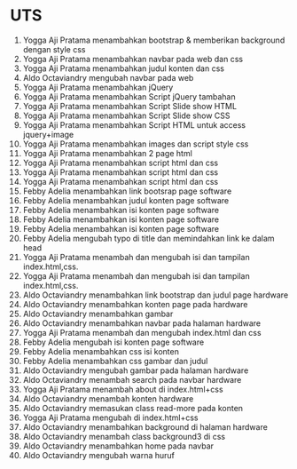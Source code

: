 # UTS

1. Yogga Aji Pratama menambahkan bootstrap & memberikan background dengan style css
2. Yogga Aji Pratama menambahkan navbar pada web dan css
3. Yogga Aji Pratama menambahkan judul konten dan css
4. Aldo Octaviandry mengubah navbar pada web
5. Yogga Aji Pratama menambahkan jQuery
6. Yogga Aji Pratama menambahkan Script jQuery tambahan
7. Yogga Aji Pratama menambahkan Script Slide show HTML
8. Yogga Aji Pratama menambahkan Script Slide show CSS
9. Yogga Aji Pratama menambahkan Script HTML untuk access jquery+image
10. Yogga Aji Pratama menambahkan images dan script style css
11. Yogga Aji Pratama menambahkan 2 page html
12. Yogga Aji Pratama menambahkan script html dan css
13. Yogga Aji Pratama menambahkan script html dan css
14. Yogga Aji Pratama menambahkan script html dan css
15. Febby Adelia menambahkan link bootsrap page software
16. Febby Adelia menambahkan judul konten page software
17. Febby Adelia menambahkan isi konten page software
18. Febby Adelia menambahkan isi konten page software
19. Febby Adelia menambahkan isi konten page software
20. Febby Adelia mengubah typo di title dan memindahkan link ke dalam head
21. Yogga Aji Pratama  menambah dan mengubah isi dan tampilan index.html,css.
22. Yogga Aji Pratama  menambah dan mengubah isi dan tampilan index.html,css.
23. Aldo Octaviandry menambahkan link bootstrap dan judul page hardware
24. Aldo Octaviandry menambahkan konten page pada hardware
25. Aldo Octaviandry menambahkan gambar
26. Aldo Octaviandry menambahkan navbar pada halaman hardware
27. Yogga Aji Pratama  menambah dan mengubah index.html dan css
28. Febby Adelia mengubah isi konten page software
29. Febby Adelia menambahkan css isi konten
30. Febby Adelia menambahkan css gambar dan judul
31. Aldo Octaviandry mengubah gambar pada halaman hardware
32. Aldo Octaviandry menambah search pada navbar hardware
33. Yogga Aji Pratama  menambah about di index.html+css
34. Aldo Octaviandry menambah konten hardware
35. Aldo Octaviandry memasukan class read-more pada konten
36. Yogga Aji Pratama  mengubah di index.html+css
37. Aldo Octaviandry menambahkan background di halaman hardware
38. Aldo Octaviandry menambah class background3 di css
39. Aldo Octaviandry menambahkan home pada navbar
40. Aldo Octaviandry mengubah warna huruf